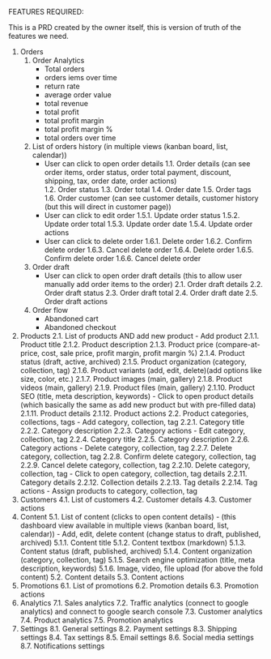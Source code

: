 FEATURES REQUIRED:

This is a PRD created by the owner itself, this is version of truth of the features we need.

1. Orders
    1. Order Analytics
        - Total orders
        - orders iems over time
        - return rate
        - average order value
        - total revenue
        - total profit
        - total profit margin
        - total profit margin %
        - total orders over time
    2. List of orders history (in multiple views (kanban board, list, calendar))
        - User can click to open order details
            1.1. Order details (can see order items, order status, order total payment, discount, shipping, tax, order date, order actions)  
            1.2. Order status
            1.3. Order total
            1.4. Order date
            1.5. Order tags
            1.6. Order customer (can see customer details, customer history (but this will direct in customer page))
        - User can click to edit order
            1.5.1. Update order status
            1.5.2. Update order total
            1.5.3. Update order date
            1.5.4. Update order actions
        - User can click to delete order
            1.6.1. Delete order
            1.6.2. Confirm delete order
            1.6.3. Cancel delete order
            1.6.4. Delete order
            1.6.5. Confirm delete order
            1.6.6. Cancel delete order
    3. Order draft 
        - User can click to open order draft details (this to allow user manually add order items to the order)
            2.1. Order draft details
            2.2. Order draft status
            2.3. Order draft total
            2.4. Order draft date
            2.5. Order draft actions
    4. Order flow
        - Abandoned cart
        - Abandoned checkout
2. Products
    2.1. List of products AND add new product
        - Add product
            2.1.1. Product title
            2.1.2. Product description
            2.1.3. Product price (compare-at-price, cost, sale price, profit margin, profit margin %)
            2.1.4. Product status (draft, active, archived)
            2.1.5. Product organization (category, collection, tag)
            2.1.6. Product variants (add, edit, delete)(add options like size, color, etc.)
            2.1.7. Product images (main, gallery)
            2.1.8. Product videos (main, gallery)
            2.1.9. Product files (main, gallery)
            2.1.10. Product SEO (title, meta description, keywords)
        - Click to open product details (which basically the same as add new product but with pre-filled data)
            2.1.11. Product details
            2.1.12. Product actions
    2.2. Product categories, collections, tags
        - Add category, collection, tag
            2.2.1. Category title
            2.2.2. Category description
            2.2.3. Category actions
        - Edit category, collection, tag
            2.2.4. Category title
            2.2.5. Category description
            2.2.6. Category actions
        - Delete category, collection, tag
            2.2.7. Delete category, collection, tag
            2.2.8. Confirm delete category, collection, tag
            2.2.9. Cancel delete category, collection, tag
            2.2.10. Delete category, collection, tag
        - Click to open category, collection, tag details
            2.2.11. Category details
            2.2.12. Collection details
            2.2.13. Tag details
            2.2.14. Tag actions
        - Assign products to category, collection, tag
3. Customers
    4.1. List of customers
    4.2. Customer details
    4.3. Customer actions
4. Content
    5.1. List of content (clicks to open content details) - (this dashboard view available in multiple views (kanban board, list, calendar))
        - Add, edit, delete content (change status to draft, published, archived)
            5.1.1. Content title
            5.1.2. Content textbox (markdown)
            5.1.3. Content status (draft, published, archived)
            5.1.4. Content organization (category, collection, tag)
            5.1.5. Search engine optimization (title, meta description, keywords)
            5.1.6. Image, video, file upload (for above the fold content)
    5.2. Content details
    5.3. Content actions
5. Promotions
    6.1. List of promotions
    6.2. Promotion details
    6.3. Promotion actions
6. Analytics
    7.1. Sales analytics
    7.2. Traffic analytics (connect to google analytics) and connect to google search console
    7.3. Customer analytics
    7.4. Product analytics
    7.5. Promotion analytics
8. Settings
    8.1. General settings
    8.2. Payment settings
    8.3. Shipping settings
    8.4. Tax settings
    8.5. Email settings
    8.6. Social media settings
    8.7. Notifications settings